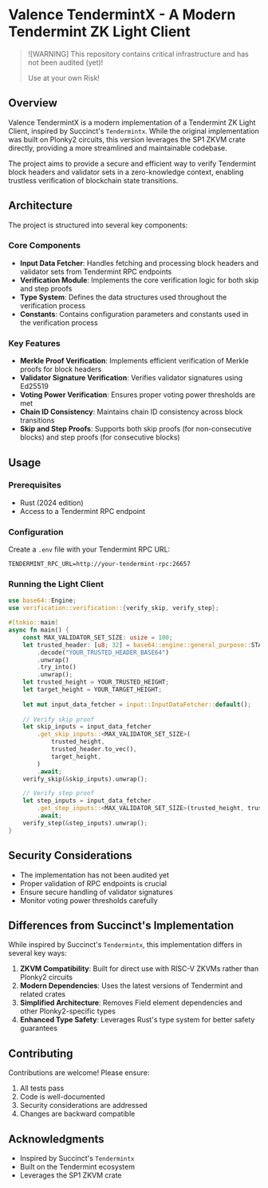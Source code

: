 # Valence TendermintX - A Modern Tendermint ZK Light Client

> ![WARNING]
> This repository contains critical infrastructure 
> and has not been audited (yet)!
>
> Use at your own Risk!

## Overview

Valence TendermintX is a modern implementation of a Tendermint ZK Light Client, inspired by Succinct's `Tendermintx`. While the original implementation was built on Plonky2 circuits, this version leverages the SP1 ZKVM crate directly, providing a more streamlined and maintainable codebase.

The project aims to provide a secure and efficient way to verify Tendermint block headers and validator sets in a zero-knowledge context, enabling trustless verification of blockchain state transitions.

## Architecture

The project is structured into several key components:

### Core Components

- **Input Data Fetcher**: Handles fetching and processing block headers and validator sets from Tendermint RPC endpoints
- **Verification Module**: Implements the core verification logic for both skip and step proofs
- **Type System**: Defines the data structures used throughout the verification process
- **Constants**: Contains configuration parameters and constants used in the verification process

### Key Features

- **Merkle Proof Verification**: Implements efficient verification of Merkle proofs for block headers
- **Validator Signature Verification**: Verifies validator signatures using Ed25519
- **Voting Power Verification**: Ensures proper voting power thresholds are met
- **Chain ID Consistency**: Maintains chain ID consistency across block transitions
- **Skip and Step Proofs**: Supports both skip proofs (for non-consecutive blocks) and step proofs (for consecutive blocks)

## Usage

### Prerequisites

- Rust (2024 edition)
- Access to a Tendermint RPC endpoint

### Configuration

Create a `.env` file with your Tendermint RPC URL:

```env
TENDERMINT_RPC_URL=http://your-tendermint-rpc:26657
```

### Running the Light Client

```rust
use base64::Engine;
use verification::verification::{verify_skip, verify_step};

#[tokio::main]
async fn main() {
    const MAX_VALIDATOR_SET_SIZE: usize = 100;
    let trusted_header: [u8; 32] = base64::engine::general_purpose::STANDARD
        .decode("YOUR_TRUSTED_HEADER_BASE64")
        .unwrap()
        .try_into()
        .unwrap();
    let trusted_height = YOUR_TRUSTED_HEIGHT;
    let target_height = YOUR_TARGET_HEIGHT;
    
    let mut input_data_fetcher = input::InputDataFetcher::default();
    
    // Verify skip proof
    let skip_inputs = input_data_fetcher
        .get_skip_inputs::<MAX_VALIDATOR_SET_SIZE>(
            trusted_height,
            trusted_header.to_vec(),
            target_height,
        )
        .await;
    verify_skip(&skip_inputs).unwrap();

    // Verify step proof
    let step_inputs = input_data_fetcher
        .get_step_inputs::<MAX_VALIDATOR_SET_SIZE>(trusted_height, trusted_header.to_vec())
        .await;
    verify_step(&step_inputs).unwrap();
}
```

## Security Considerations

- The implementation has not been audited yet
- Proper validation of RPC endpoints is crucial
- Ensure secure handling of validator signatures
- Monitor voting power thresholds carefully

## Differences from Succinct's Implementation

While inspired by Succinct's `Tendermintx`, this implementation differs in several key ways:

1. **ZKVM Compatibility**: Built for direct use with RISC-V ZKVMs rather than Plonky2 circuits
2. **Modern Dependencies**: Uses the latest versions of Tendermint and related crates
3. **Simplified Architecture**: Removes Field element dependencies and other Plonky2-specific types
4. **Enhanced Type Safety**: Leverages Rust's type system for better safety guarantees

## Contributing

Contributions are welcome! Please ensure:

1. All tests pass
2. Code is well-documented
3. Security considerations are addressed
4. Changes are backward compatible

## Acknowledgments

- Inspired by Succinct's `Tendermintx`
- Built on the Tendermint ecosystem
- Leverages the SP1 ZKVM crate